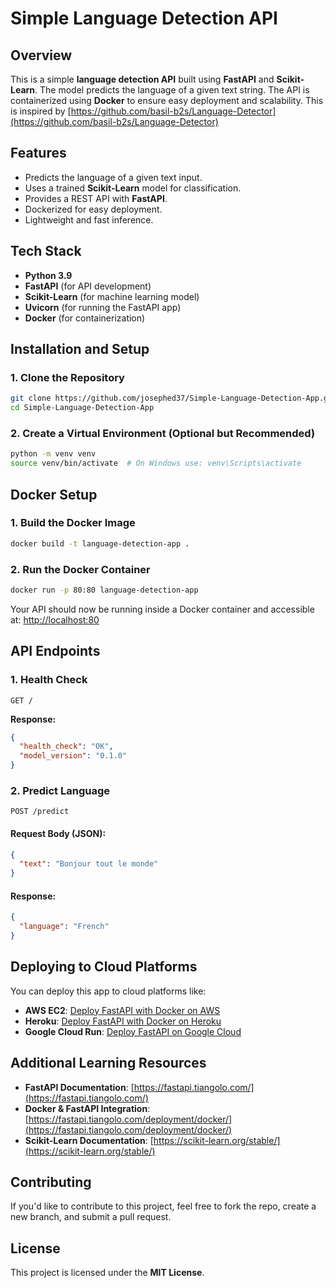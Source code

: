 # Simple Language Detection API

## Overview
This is a simple **language detection API** built using **FastAPI** and **Scikit-Learn**. The model predicts the language of a given text string. The API is containerized using **Docker** to ensure easy deployment and scalability.
This is inspired by [https://github.com/basil-b2s/Language-Detector](https://github.com/basil-b2s/Language-Detector)

## Features
- Predicts the language of a given text input.
- Uses a trained **Scikit-Learn** model for classification.
- Provides a REST API with **FastAPI**.
- Dockerized for easy deployment.
- Lightweight and fast inference.

## Tech Stack
- **Python 3.9**
- **FastAPI** (for API development)
- **Scikit-Learn** (for machine learning model)
- **Uvicorn** (for running the FastAPI app)
- **Docker** (for containerization)

## Installation and Setup
### 1. Clone the Repository
```sh
git clone https://github.com/josephed37/Simple-Language-Detection-App.git
cd Simple-Language-Detection-App
```

### 2. Create a Virtual Environment (Optional but Recommended)
```sh
python -m venv venv
source venv/bin/activate  # On Windows use: venv\Scripts\activate
```


## Docker Setup
### 1. Build the Docker Image
```sh
docker build -t language-detection-app .
```

### 2. Run the Docker Container
```sh
docker run -p 80:80 language-detection-app
```

Your API should now be running inside a Docker container and accessible at: [http://localhost:80](http://localhost:80)

## API Endpoints
### 1. Health Check
```http
GET /
```
**Response:**
```json
{
  "health_check": "OK",
  "model_version": "0.1.0"
}
```

### 2. Predict Language
```http
POST /predict
```
#### Request Body (JSON):
```json
{
  "text": "Bonjour tout le monde"
}
```
#### Response:
```json
{
  "language": "French"
}
```

## Deploying to Cloud Platforms
You can deploy this app to cloud platforms like:
- **AWS EC2**: [Deploy FastAPI with Docker on AWS](https://towardsdatascience.com/deploy-fastapi-on-aws-ec2-with-docker-9cf78a6c7198)
- **Heroku**: [Deploy FastAPI with Docker on Heroku](https://testdriven.io/blog/fastapi-docker-uvicorn/)
- **Google Cloud Run**: [Deploy FastAPI on Google Cloud](https://cloud.google.com/run/docs/quickstarts/build-and-deploy/deploy-python-service)

## Additional Learning Resources
- **FastAPI Documentation**: [https://fastapi.tiangolo.com/](https://fastapi.tiangolo.com/)
- **Docker & FastAPI Integration**: [https://fastapi.tiangolo.com/deployment/docker/](https://fastapi.tiangolo.com/deployment/docker/)
- **Scikit-Learn Documentation**: [https://scikit-learn.org/stable/](https://scikit-learn.org/stable/)

## Contributing
If you'd like to contribute to this project, feel free to fork the repo, create a new branch, and submit a pull request.

## License
This project is licensed under the **MIT License**.


